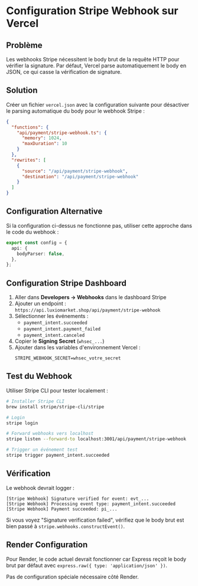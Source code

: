 # Configuration Stripe Webhook sur Vercel

## Problème

Les webhooks Stripe nécessitent le body brut de la requête HTTP pour vérifier la signature. Par défaut, Vercel parse automatiquement le body en JSON, ce qui casse la vérification de signature.

## Solution

Créer un fichier `vercel.json` avec la configuration suivante pour désactiver le parsing automatique du body pour le webhook Stripe :

```json
{
  "functions": {
    "api/payment/stripe-webhook.ts": {
      "memory": 1024,
      "maxDuration": 10
    }
  },
  "rewrites": [
    {
      "source": "/api/payment/stripe-webhook",
      "destination": "/api/payment/stripe-webhook"
    }
  ]
}
```

## Configuration Alternative

Si la configuration ci-dessus ne fonctionne pas, utiliser cette approche dans le code du webhook :

```typescript
export const config = {
  api: {
    bodyParser: false,
  },
};
```

## Configuration Stripe Dashboard

1. Aller dans **Developers → Webhooks** dans le dashboard Stripe
2. Ajouter un endpoint : `https://api.luxiomarket.shop/api/payment/stripe-webhook`
3. Sélectionner les événements :
   - `payment_intent.succeeded`
   - `payment_intent.payment_failed`
   - `payment_intent.canceled`
4. Copier le **Signing Secret** (`whsec_...`)
5. Ajouter dans les variables d'environnement Vercel :
   ```
   STRIPE_WEBHOOK_SECRET=whsec_votre_secret
   ```

## Test du Webhook

Utiliser Stripe CLI pour tester localement :

```bash
# Installer Stripe CLI
brew install stripe/stripe-cli/stripe

# Login
stripe login

# Forward webhooks vers localhost
stripe listen --forward-to localhost:3001/api/payment/stripe-webhook

# Trigger un événement test
stripe trigger payment_intent.succeeded
```

## Vérification

Le webhook devrait logger :
```
[Stripe Webhook] Signature verified for event: evt_...
[Stripe Webhook] Processing event type: payment_intent.succeeded
[Stripe Webhook] Payment succeeded: pi_...
```

Si vous voyez "Signature verification failed", vérifiez que le body brut est bien passé à `stripe.webhooks.constructEvent()`.

## Render Configuration

Pour Render, le code actuel devrait fonctionner car Express reçoit le body brut par défaut avec `express.raw({ type: 'application/json' })`.

Pas de configuration spéciale nécessaire côté Render.
